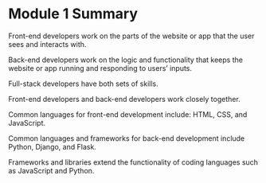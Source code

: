 # Module 1 Summary
Front-end developers work on the parts of the website or app that the user sees and interacts with.

Back-end developers work on the logic and functionality that keeps the website or app running and responding to users’ inputs.

Full-stack developers have both sets of skills.

Front-end developers and back-end developers work closely together.

Common languages for front-end development include: HTML, CSS, and JavaScript.

Common languages and frameworks for back-end development include Python, Django, and Flask.

Frameworks and libraries extend the functionality of coding languages such as JavaScript and Python.